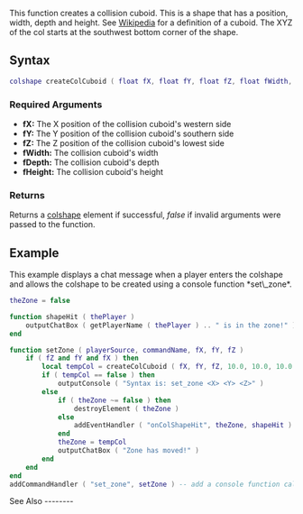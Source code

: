 This function creates a collision cuboid. This is a shape that has a position, width, depth and height. See [Wikipedia](http://en.wikipedia.org/wiki/Cuboid) for a definition of a cuboid. The XYZ of the col starts at the southwest bottom corner of the shape.

Syntax
------

``` lua
colshape createColCuboid ( float fX, float fY, float fZ, float fWidth, float fDepth, float fHeight )
```

### Required Arguments

-   **fX:** The X position of the collision cuboid's western side
-   **fY:** The Y position of the collision cuboid's southern side
-   **fZ:** The Z position of the collision cuboid's lowest side
-   **fWidth:** The collision cuboid's width
-   **fDepth:** The collision cuboid's depth
-   **fHeight:** The collision cuboid's height

### Returns

Returns a [colshape](/docs/colshape.md "wikilink") element if successful, *false* if invalid arguments were passed to the function.

Example
-------

<section name="Server" class="server" show="true">
This example displays a chat message when a player enters the colshape and allows the colshape to be created using a console function *set\_zone*.

``` lua
theZone = false

function shapeHit ( thePlayer ) 
    outputChatBox ( getPlayerName ( thePlayer ) .. " is in the zone!" )  -- display a message in everyone's chat box
end

function setZone ( playerSource, commandName, fX, fY, fZ )
    if ( fZ and fY and fX ) then                                         -- check we've got all 3 args we need
        local tempCol = createColCuboid ( fX, fY, fZ, 10.0, 10.0, 10.0 )   -- create a col
        if ( tempCol == false ) then                                     -- did the col get created successfully?
            outputConsole ( "Syntax is: set_zone <X> <Y> <Z>" )          -- inform the user what the valid syntax is
        else
            if ( theZone ~= false ) then                                 -- did we already have a zone?
                destroyElement ( theZone )                               -- if so, destroy it
            else
                addEventHandler ( "onColShapeHit", theZone, shapeHit )   -- add a handler for the onColShapeHit event
            end
            theZone = tempCol                                            -- store the new zone we've made
            outputChatBox ( "Zone has moved!" )                          -- and tell everyone
        end
    end
end
addCommandHandler ( "set_zone", setZone ) -- add a console function called set_zone that will trigger the function setZone
```

</section>
See Also
--------
